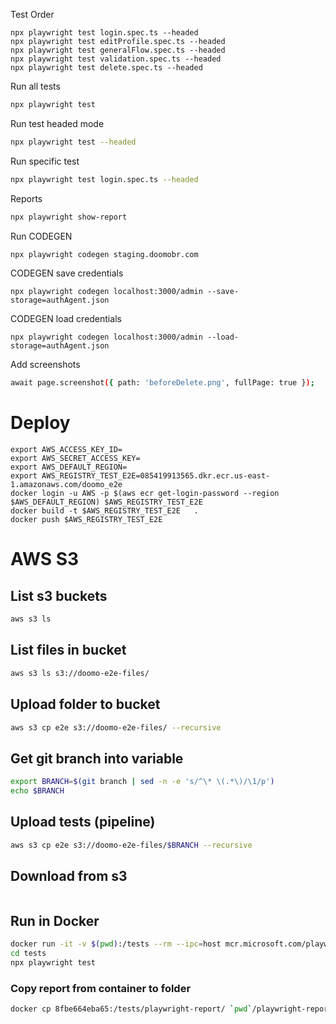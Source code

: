Test Order

```
npx playwright test login.spec.ts --headed
npx playwright test editProfile.spec.ts --headed
npx playwright test generalFlow.spec.ts --headed
npx playwright test validation.spec.ts --headed
npx playwright test delete.spec.ts --headed
```

Run all tests

```bash
npx playwright test
```

Run test headed mode

```bash
npx playwright test --headed
```

Run specific test

```bash
npx playwright test login.spec.ts --headed
```



Reports

```bash
npx playwright show-report
```


Run CODEGEN

```bash
npx playwright codegen staging.doomobr.com
```

CODEGEN save credentials

```
npx playwright codegen localhost:3000/admin --save-storage=authAgent.json
```

CODEGEN load credentials

```
npx playwright codegen localhost:3000/admin --load-storage=authAgent.json
```



Add screenshots 

```bash
await page.screenshot({ path: 'beforeDelete.png', fullPage: true });
```


# Deploy

```
export AWS_ACCESS_KEY_ID=
export AWS_SECRET_ACCESS_KEY=
export AWS_DEFAULT_REGION=
export AWS_REGISTRY_TEST_E2E=085419913565.dkr.ecr.us-east-1.amazonaws.com/doomo_e2e
docker login -u AWS -p $(aws ecr get-login-password --region $AWS_DEFAULT_REGION) $AWS_REGISTRY_TEST_E2E        
docker build -t $AWS_REGISTRY_TEST_E2E   .
docker push $AWS_REGISTRY_TEST_E2E
```


# AWS S3

## List s3 buckets
```bash
aws s3 ls
```

## List files in bucket
```bash
aws s3 ls s3://doomo-e2e-files/
```

## Upload folder to bucket
```bash
aws s3 cp e2e s3://doomo-e2e-files/ --recursive
```

## Get git branch into variable
```bash
export BRANCH=$(git branch | sed -n -e 's/^\* \(.*\)/\1/p')
echo $BRANCH
```
## Upload tests (pipeline)

```bash
aws s3 cp e2e s3://doomo-e2e-files/$BRANCH --recursive
```

## Download from s3

```bash

```


## Run in Docker 

```bash
docker run -it -v $(pwd):/tests --rm --ipc=host mcr.microsoft.com/playwright:v1.25.0-focal /bin/bash
cd tests
npx playwright test
```

### Copy report from container to folder

```bash
docker cp 8fbe664eba65:/tests/playwright-report/ `pwd`/playwright-report/.
```
